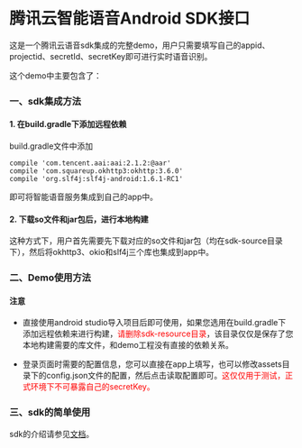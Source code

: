 # 腾讯云智能语音Android SDK接口

这是一个腾讯云语音sdk集成的完整demo，用户只需要填写自己的appid、projectid、secretId、secretKey即可进行实时语音识别。

这个demo中主要包含了：

### 一、sdk集成方法
#### 1. 在build.gradle下添加远程依赖
build.gradle文件中添加
```
compile 'com.tencent.aai:aai:2.1.2:@aar'
compile 'com.squareup.okhttp3:okhttp:3.6.0'
compile 'org.slf4j:slf4j-android:1.6.1-RC1'
```
即可将智能语音服务集成到自己的app中。

#### 2. 下载so文件和jar包后，进行本地构建
这种方式下，用户首先需要先下载对应的so文件和jar包（均在sdk-source目录下），然后将okhttp3、okio和slf4j三个库也集成到app中。

### 二、Demo使用方法

#### 注意

- 直接使用android studio导入项目后即可使用，如果您选用在build.gradle下添加远程依赖来进行构建，<font color="red">请删除sdk-resource目录</font>，该目录仅仅是保存了您本地构建需要的库文件，和demo工程没有直接的依赖关系。

-  登录页面时需要的配置信息，您可以直接在app上填写，也可以修改assets目录下的config.json文件的配置，然后点击读取配置即可。<font color="red">这仅仅用于测试，正式环境下不可暴露自己的secretKey。</font>

### 三、sdk的简单使用

sdk的介绍请参见[文档](https://www.qcloud.com/document/product/441/6892)。
